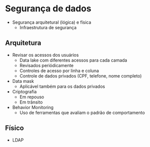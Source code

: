 # Segurança de dados
- Segurança arquitetural (lógica) e física
    - Infraestrutura de segurança

## Arquitetura
- Revisar os acessos dos usuários
    - Data lake com diferentes acessos para cada camada
    - Revisados periódicamente
    - Controles de acesso por linha e coluna
    - Controle de dados privados (CPF, telefone, nome completo)
- Data mask
    - Aplicável também para os dados privados
- Criptografia
    - Em repouso
    - Em trânsito
- Behavior Monitoring
    - Uso de ferramentas que avaliam o padrão de comportamento

## Físico
- LDAP